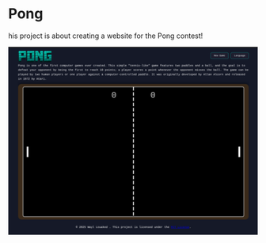 # Pong
his project is about creating a website for the Pong contest!

<p align="center">
  <img src="images/Pong_layout.png" alt="Pong Layout">
</p>
